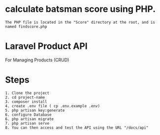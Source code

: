 # calculate batsman score using PHP.
    The PHP file is located in the "Score" directory at the root, and is named findscore.php



# Laravel Product API
For Managing Products (CRUD)

# Steps 
    1. Clone the project
    2. cd project-name
    3. composer install
    4. create .env file ( cp .env.example .env)
    5. php artisan key:generate
    6. configure Database
    6. php artisan migrate
    7. php artisan serve
    8. You can then access and test the API using the URL "/docs/api"
    

